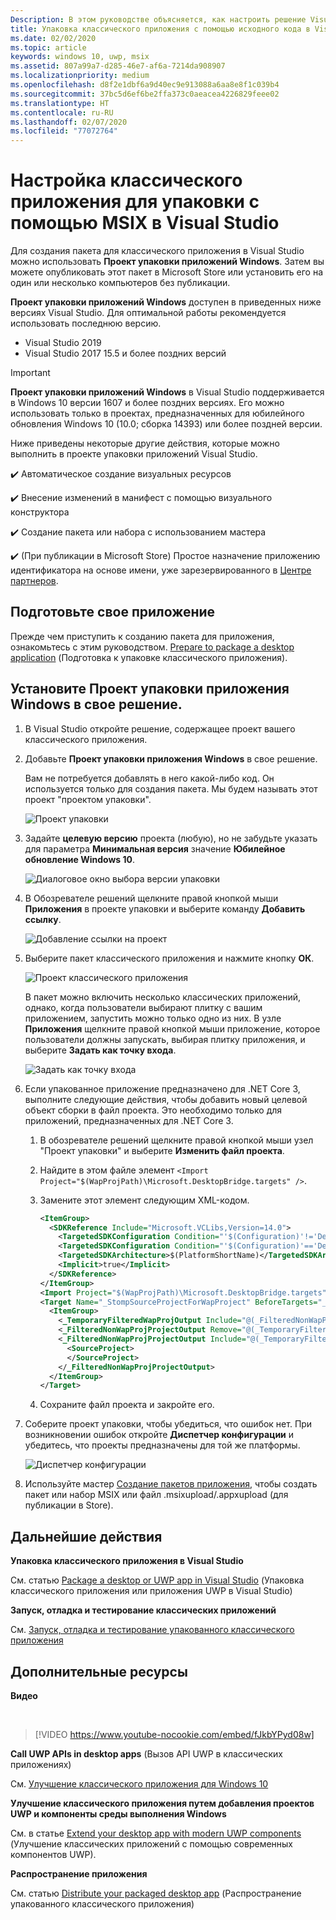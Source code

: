 ```yaml
---
Description: В этом руководстве объясняется, как настроить решение Visual Studio для изменения, отладки и упаковки классических приложений.
title: Упаковка классического приложения с помощью исходного кода в Visual Studio
ms.date: 02/02/2020
ms.topic: article
keywords: windows 10, uwp, msix
ms.assetid: 807a99a7-d285-46e7-af6a-7214da908907
ms.localizationpriority: medium
ms.openlocfilehash: d8f2e1dbf6a9d40ec9e913088a6aa8e8f1c039b4
ms.sourcegitcommit: 37bc5d6ef6be2ffa373c0aeacea4226829feee02
ms.translationtype: HT
ms.contentlocale: ru-RU
ms.lasthandoff: 02/07/2020
ms.locfileid: "77072764"
---
```

# <a name="set-up-your-desktop-application-for-msix-packaging-in-visual-studio"></a>Настройка классического приложения для упаковки с помощью MSIX в Visual Studio

Для создания пакета для классического приложения в Visual Studio можно использовать **Проект упаковки приложений Windows**. Затем вы можете опубликовать этот пакет в Microsoft Store или установить его на один или несколько компьютеров без публикации.

**Проект упаковки приложений Windows** доступен в приведенных ниже версиях Visual Studio. Для оптимальной работы рекомендуется использовать последнюю версию.

* Visual Studio 2019
* Visual Studio 2017 15.5 и более поздних версий

> [!IMPORTANT]
> **Проект упаковки приложений Windows** в Visual Studio поддерживается в Windows 10 версии 1607 и более поздних версиях. Его можно использовать только в проектах, предназначенных для юбилейного обновления Windows 10 (10.0; сборка 14393) или более поздней версии.

Ниже приведены некоторые другие действия, которые можно выполнить в проекте упаковки приложений Visual Studio.

:heavy_check_mark: Автоматическое создание визуальных ресурсов

:heavy_check_mark: Внесение изменений в манифест с помощью визуального конструктора

:heavy_check_mark: Создание пакета или набора с использованием мастера

:heavy_check_mark: (При публикации в Microsoft Store) Простое назначение приложению идентификатора на основе имени, уже зарезервированного в [Центре партнеров](https://partner.microsoft.com/dashboard).


## <a name="prepare-your-application"></a>Подготовьте свое приложение

Прежде чем приступить к созданию пакета для приложения, ознакомьтесь с этим руководством. [Prepare to package a desktop application](desktop-to-uwp-prepare.md) (Подготовка к упаковке классического приложения).

<a id="new-packaging-project"/>

## <a name="setup-the-windows-application-packaging-project-in-your-solution"></a>Установите Проект упаковки приложения Windows в свое решение.

1. В Visual Studio откройте решение, содержащее проект вашего классического приложения.

2. Добавьте **Проект упаковки приложения Windows** в свое решение.

   Вам не потребуется добавлять в него какой-либо код. Он используется только для создания пакета. Мы будем называть этот проект "проектом упаковки".

   ![Проект упаковки](images/packaging-project.png)

3. Задайте **целевую версию** проекта (любую), но не забудьте указать для параметра **Минимальная версия** значение **Юбилейное обновление Windows 10**.

   ![Диалоговое окно выбора версии упаковки](images/packaging-version.png)

4. В Обозревателе решений щелкните правой кнопкой мыши **Приложения** в проекте упаковки и выберите команду **Добавить ссылку**.

   ![Добавление ссылки на проект](images/add-project-reference.png)

5. Выберите пакет классического приложения и нажмите кнопку **ОК**.

   ![Проект классического приложения](images/reference-project.png)

   В пакет можно включить несколько классических приложений, однако, когда пользователи выбирают плитку с вашим приложением, запустить можно только одно из них. В узле **Приложения** щелкните правой кнопкой мыши приложение, которое пользователи должны запускать, выбирая плитку приложения, и выберите **Задать как точку входа**.

   ![Задать как точку входа](images/entry-point-set.png)

6. Если упакованное приложение предназначено для .NET Core 3, выполните следующие действия, чтобы добавить новый целевой объект сборки в файл проекта. Это необходимо только для приложений, предназначенных для .NET Core 3.  

    1. В обозревателе решений щелкните правой кнопкой мыши узел "Проект упаковки" и выберите **Изменить файл проекта**.

    2. Найдите в этом файле элемент `<Import Project="$(WapProjPath)\Microsoft.DesktopBridge.targets" />`.

    3. Замените этот элемент следующим XML-кодом.

        ``` xml
        <ItemGroup>
          <SDKReference Include="Microsoft.VCLibs,Version=14.0">
            <TargetedSDKConfiguration Condition="'$(Configuration)'!='Debug'">Retail</TargetedSDKConfiguration>
            <TargetedSDKConfiguration Condition="'$(Configuration)'=='Debug'">Debug</TargetedSDKConfiguration>
            <TargetedSDKArchitecture>$(PlatformShortName)</TargetedSDKArchitecture>
            <Implicit>true</Implicit>
          </SDKReference>
        </ItemGroup>
        <Import Project="$(WapProjPath)\Microsoft.DesktopBridge.targets" />
        <Target Name="_StompSourceProjectForWapProject" BeforeTargets="_ConvertItems">
          <ItemGroup>
            <_TemporaryFilteredWapProjOutput Include="@(_FilteredNonWapProjProjectOutput)" />
            <_FilteredNonWapProjProjectOutput Remove="@(_TemporaryFilteredWapProjOutput)" />
            <_FilteredNonWapProjProjectOutput Include="@(_TemporaryFilteredWapProjOutput)">
              <SourceProject>
              </SourceProject>
            </_FilteredNonWapProjProjectOutput>
          </ItemGroup>
        </Target>
        ```

    4. Сохраните файл проекта и закройте его.

7. Соберите проект упаковки, чтобы убедиться, что ошибок нет. При возникновении ошибок откройте **Диспетчер конфигурации** и убедитесь, что проекты предназначены для той же платформы.

   ![Диспетчер конфигурации](images/config-manager.png)

8. Используйте мастер [Создание пакетов приложения](../package/packaging-uwp-apps.md), чтобы создать пакет или набор MSIX или файл .msixupload/.appxupload (для публикации в Store).


## <a name="next-steps"></a>Дальнейшие действия

**Упаковка классического приложения в Visual Studio**

См. статью [Package a desktop or UWP app in Visual Studio](../package/packaging-uwp-apps.md) (Упаковка классического приложения или приложения UWP в Visual Studio)

**Запуск, отладка и тестирование классических приложений**

См. [Запуск, отладка и тестирование упакованного классического приложения](desktop-to-uwp-debug.md)

## <a name="additional-resources"></a>Дополнительные ресурсы

**Видео**

&nbsp;
> [!VIDEO https://www.youtube-nocookie.com/embed/fJkbYPyd08w]

**Call UWP APIs in desktop apps** (Вызов API UWP в классических приложениях)

См. [Улучшение классического приложения для Windows 10](https://docs.microsoft.com/windows/apps/desktop/modernize/desktop-to-uwp-enhance)

**Улучшение классического приложения путем добавления проектов UWP и компоненты среды выполнения Windows**

См. в статье [Extend your desktop app with modern UWP components](https://docs.microsoft.com/windows/apps/desktop/modernize/desktop-to-uwp-extend) (Улучшение классических приложений с помощью современных компонентов UWP).

**Распространение приложения**

См. статью [Distribute your packaged desktop app](https://docs.microsoft.com/windows/apps/desktop/modernize/desktop-to-uwp-distribute) (Распространение упакованного классического приложения)
